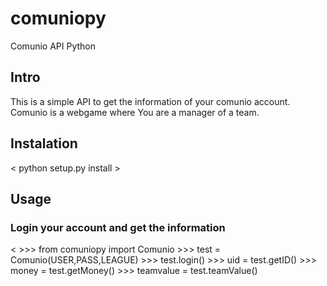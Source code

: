 comuniopy
=========

Comunio API Python


Intro
-----

This is a simple API to get the information of your comunio account. Comunio is a webgame where You are a manager of a team.


Instalation
-----------

< python setup.py install >


Usage
-----

### Login your account and get the information

<
	>>> from comuniopy import Comunio
	>>> test = Comunio(USER,PASS,LEAGUE)
	>>> test.login()
	>>> uid = test.getID()
	>>> money = test.getMoney()
	>>> teamvalue = test.teamValue()

>


